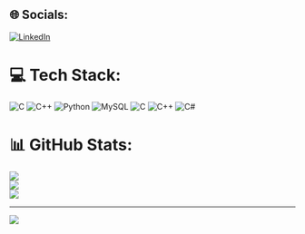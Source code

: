 
## 🌐 Socials:
[![LinkedIn](https://img.shields.io/badge/LinkedIn-%230077B5.svg?logo=linkedin&logoColor=white)](https://linkedin.com/in/https://www.linkedin.com/in/abdullah-tariq-ab88a22b4/) 

# 💻 Tech Stack:
![C](https://img.shields.io/badge/c-%2300599C.svg?style=for-the-badge&logo=c&logoColor=white) ![C++](https://img.shields.io/badge/c++-%2300599C.svg?style=for-the-badge&logo=c%2B%2B&logoColor=white) ![Python](https://img.shields.io/badge/python-3670A0?style=for-the-badge&logo=python&logoColor=ffdd54) ![MySQL](https://img.shields.io/badge/mysql-4479A1.svg?style=for-the-badge&logo=mysql&logoColor=white) ![C](https://img.shields.io/badge/c-%2300599C.svg?style=for-the-badge&logo=c&logoColor=white) ![C++](https://img.shields.io/badge/c++-%2300599C.svg?style=for-the-badge&logo=c%2B%2B&logoColor=white) ![C#](https://img.shields.io/badge/c%23-%23239120.svg?style=for-the-badge&logo=csharp&logoColor=white)
# 📊 GitHub Stats:
![](https://github-readme-stats.vercel.app/api?username=abdullohtariq&theme=dark&hide_border=true&include_all_commits=false&count_private=true)<br/>
![](https://github-readme-streak-stats.herokuapp.com/?user=abdullohtariq&theme=dark&hide_border=true)<br/>
![](https://github-readme-stats.vercel.app/api/top-langs/?username=abdullohtariq&theme=dark&hide_border=true&include_all_commits=false&count_private=true&layout=compact)

---
[![](https://visitcount.itsvg.in/api?id=abdullohtariq&icon=0&color=0)](https://visitcount.itsvg.in)

<!-- Proudly created with GPRM ( https://gprm.itsvg.in ) -->
